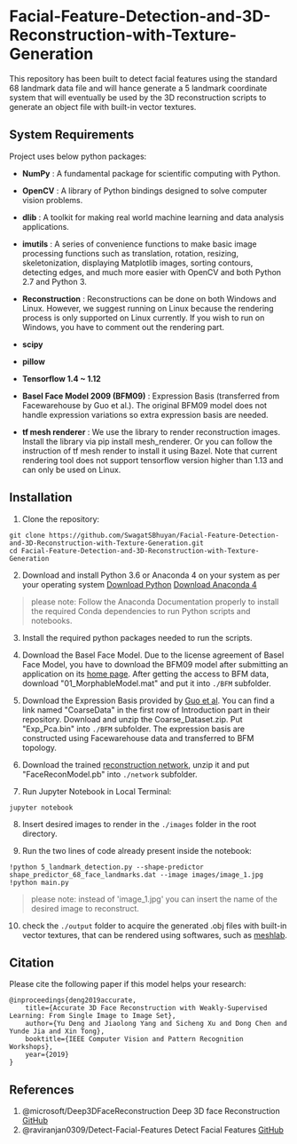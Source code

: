 # Facial-Feature-Detection-and-3D-Reconstruction-with-Texture-Generation

This repository has been built to detect facial features using the standard 68 landmark data file and will hance generate a 5 landmark coordinate system that will eventually be used by the 3D reconstruction scripts to generate an object file with built-in vector textures.


## System Requirements

Project uses below python packages:

- __NumPy__ : A fundamental package for scientific computing with Python.

- __OpenCV__ : A library of Python bindings designed to solve computer vision problems.

- __dlib__ : A toolkit for making real world machine learning and data analysis applications.

- __imutils__ : A series of convenience functions to make basic image processing functions such as translation, rotation, resizing, skeletonization, displaying Matplotlib images, sorting contours, detecting edges, and much more easier with OpenCV and both Python 2.7 and Python 3.

- __Reconstruction__ : Reconstructions can be done on both Windows and Linux. However, we suggest running on Linux because the rendering process is only supported on Linux currently. If you wish to run on Windows, you have to comment out the rendering part.

- __scipy__ 

- __pillow__

- __Tensorflow 1.4 ~ 1.12__

- __Basel Face Model 2009 (BFM09)__ : Expression Basis (transferred from Facewarehouse by Guo et al.). The original BFM09 model does not handle expression variations so extra expression basis are needed.

- __tf mesh renderer__ : We use the library to render reconstruction images. Install the library via pip install mesh_renderer. Or you can follow the instruction of tf mesh render to install it using Bazel. Note that current rendering tool does not support tensorflow version higher than 1.13 and can only be used on Linux.


## Installation

1. Clone the repository:
```
git clone https://github.com/SwagatSBhuyan/Facial-Feature-Detection-and-3D-Reconstruction-with-Texture-Generation.git
cd Facial-Feature-Detection-and-3D-Reconstruction-with-Texture-Generation
```

2. Download and install Python 3.6 or Anaconda 4 on your system as per your operating system [Download Python](https://www.python.org/downloads/release/python-360/) [Download Anaconda 4](https://www.anaconda.com/products/individual)
> please note: Follow the Anaconda Documentation properly to install the required Conda dependencies to run Python scripts and notebooks.

3. Install the required python packages needed to run the scripts.

4. Download the Basel Face Model. Due to the license agreement of Basel Face Model, you have to download the BFM09 model after submitting an application on its [home page](https://faces.dmi.unibas.ch/bfm/bfm2019.html). After getting the access to BFM data, download "01_MorphableModel.mat" and put it into ```./BFM``` subfolder.

5. Download the Expression Basis provided by [Guo et al](https://github.com/Juyong/3DFace). You can find a link named "CoarseData" in the first row of Introduction part in their repository. Download and unzip the Coarse_Dataset.zip. Put "Exp_Pca.bin" into ```./BFM``` subfolder. The expression basis are constructed using Facewarehouse data and transferred to BFM topology.

6. Download the trained [reconstruction network](https://drive.google.com/file/d/176LCdUDxAj7T2awQ5knPMPawq5Q2RUWM/view), unzip it and put "FaceReconModel.pb" into ```./network``` subfolder.

7. Run Jupyter Notebook in Local Terminal:
```
jupyter notebook
```
8. Insert desired images to render in the ```./images``` folder in the root directory.

9. Run the two lines of code already present inside the notebook:
```
!python 5_landmark_detection.py --shape-predictor shape_predictor_68_face_landmarks.dat --image images/image_1.jpg
!python main.py
```
> please note: instead of 'image_1.jpg' you can insert the name of the desired image to reconstruct.

10. check the ```./output``` folder to acquire the generated .obj files with built-in vector textures, that can be rendered using softwares, such as [meshlab](https://www.meshlab.net/#download).


## Citation
Please cite the following paper if this model helps your research:
```
@inproceedings{deng2019accurate,
    title={Accurate 3D Face Reconstruction with Weakly-Supervised Learning: From Single Image to Image Set},
    author={Yu Deng and Jiaolong Yang and Sicheng Xu and Dong Chen and Yunde Jia and Xin Tong},
    booktitle={IEEE Computer Vision and Pattern Recognition Workshops},
    year={2019}
}
```

## References
1. @microsoft/Deep3DFaceReconstruction Deep 3D face Reconstruction [GitHub](https://github.com/microsoft/Deep3DFaceReconstruction)
2. @raviranjan0309/Detect-Facial-Features Detect Facial Features [GitHub](https://github.com/raviranjan0309/Detect-Facial-Features)


